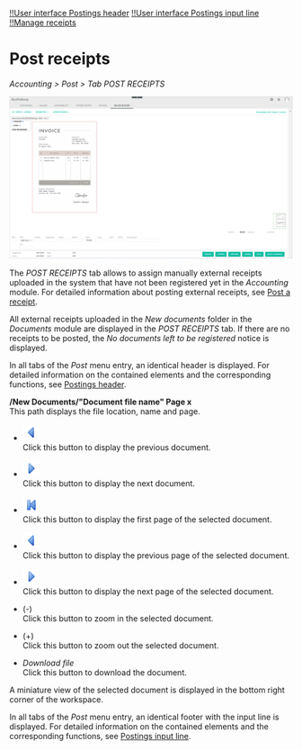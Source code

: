 [!!User interface Postings header](./01_Header.md)
[!!User interface Postings input line](./01_InputLine.md)
[!!Manage receipts](../Operation/10_ManageReceipts.md)

# Post receipts

*Accounting > Post > Tab POST RECEIPTS*

![New receipt](../../Assets/Screenshots/RetailSuiteAccounting/Book/BookReceipts/BookReceipts.png "[New receipt]")

The *POST RECEIPTS* tab allows to assign manually external receipts uploaded in the system that have not been registered yet in the *Accounting* module. For detailed information about posting external receipts, see [Post a receipt](../Operation/10_ManageReceipts.md#post-a-receipt).

All external receipts uploaded in the *New documents* folder in the *Documents* module are displayed in the *POST RECEIPTS* tab. If there are no receipts to be posted, the *No documents left to be registered* notice is displayed.

In all tabs of the *Post* menu entry, an identical header is displayed. For detailed information on the contained elements and the corresponding functions, see [Postings header](./01_Header.md).


**/New Documents/"Document file name" Page x**  
This path displays the file location, name and page.

- ![Previous](../../Assets/Icons/Previous.png "[Previous]")   
    Click this button to display the previous document.

- ![Next](../../Assets/Icons/Next.png "[Next]")   
    Click this button to display the next document.

- ![First page](../../Assets/Icons/FirstPage02.png "[Previous]")  
    Click this button to display the first page of the selected document.

- ![Previous](../../Assets/Icons/Previous.png "[Previous]")   
    Click this button to display the previous page of the selected document.

- ![Next](../../Assets/Icons/Next.png "[Next]")   
    Click this button to display the next page of the selected document.

- (-)   
    Click this button to zoom in the selected document.

- (+)     
    Click this button to zoom out the selected document.

- *Download file*  
    Click this button to download the document.

A miniature view of the selected document is displayed in the bottom right corner of the workspace.

In all tabs of the *Post* menu entry, an identical footer with the input line is displayed. For detailed information on the contained elements and the corresponding functions, see [Postings input line](./01_InputLine.md).
